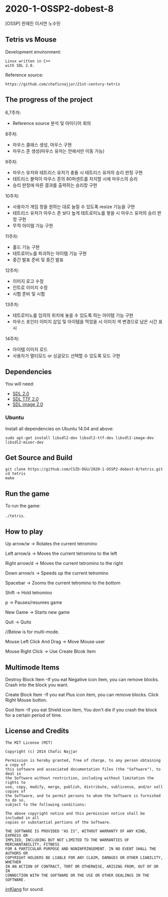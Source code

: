# 2020-1-OSSP2-dobest-8
[OSSP] 한재진 이서연 노수민

## Tetris vs Mouse 

Development environment:
```
Linux written in C++ 
with SDL 2.0.
```

Reference source:
```
https://github.com/chaficnajjar/21st-century-tetris
```

## The progress of the project

6,7주차:
+ Reference source 분석 및 아이디어 회의

8주차:
+ 마우스 클래스 생성, 마우스 구현
+ 마우스 존 생성(마우스 유저는 안에서만 이동 가능)

9주차:
+ 마우스 유저와 테트리스 유저가 충돌 시 테트리스 유저의 승리 판정 구현
+ 테트리스 블럭이 마우스 존의 80퍼센트를 차지할 시에 마우스의 승리
+ 승리 판정에 따른 결과를 출력하는 승리창 구현

10주차:
+ 사용자가 게임 창을 원하는 대로 늘릴 수 있도록 resize 기능을 구현
+ 테트리스 유저가 마우스 존 보다 높게 테트로미노를 쌓을 시 마우스 유저의 승리 판정 구현
+ 무적 아이템 기능 구현

11주차:
+ 홀드 기능 구현
+ 테트로미노를 파괴하는 아이템 기능 구현
+ 중간 발표 준비 및 중간 발표

12주차:
+ 이미지 로고 수정
+ 인트로 이미지 수정
+ 시험 준비 및 시험

13주차:
+ 테트로미노를 임의의 위치에 놓을 수 있도록 하는 아이템 기능 구현
+ 마우스 포인터 이미지 삽입 및 아이템을 먹었을 시 이미지 색 변경으로 남은 시간 표시

14주차:
+ 아이템 이미지 로드
+ 사용자가 멀티모드 or 싱글모드 선택할 수 있도록 모드 구현

## Dependencies

You will need:

+ [SDL 2.0](https://www.libsdl.org/hg.php)
+ [SDL TTF 2.0](https://www.libsdl.org/projects/SDL_ttf/)
+ [SDL image 2.0](https://www.libsdl.org/projects/SDL_image/)

### Ubuntu

Install all dependencies on Ubuntu 14.04 and above:

`sudo apt-get install libsdl2-dev libsdl2-ttf-dev libsdl2-image-dev libsdl2-mixer-dev`

## Get Source and Build

```
git clone https://github.com/CSID-DGU/2020-1-OSSP2-dobest-8/tetris.git
cd tetris
make
```

## Run the game

To run the game:

`./tetris`.

## How to play

Up arrow/w        -> Rotates the current tetromino
 
Left arrow/a      -> Moves the current tetromino to the left

Right arrow/d     -> Moves the current tetromino to the right

Down arrow/s      -> Speeds up the current tetromino

Spacebar          -> Zooms the current tetromino to the bottom

Shift             -> Hold tetromino

p                 -> Pauses/resumes game

New Game          -> Starts new game

Quit              -> Quits

//Below is for multi-mode.

Mouse Left Click 
And Drag          -> Move Mouse user

Mouse Right Click -> Use Create Blcok Item

## Multimode Items

Destroy Block Item
-If you eat Negative icon item, you can remove blocks.
Crash into the block you want.

Create Block Item
-If you eat Plus icon item, you can remove blocks.
Click Right Mouse button.

God Item
-If you eat Shield icon item,
You don't die if you crash the block for a certain period of time.

## License and Credits

```
The MIT License (MIT)

Copyright (c) 2014 Chafic Najjar

Permission is hereby granted, free of charge, to any person obtaining a copy of
this software and associated documentation files (the "Software"), to deal in
the Software without restriction, including without limitation the rights to
use, copy, modify, merge, publish, distribute, sublicense, and/or sell copies of
the Software, and to permit persons to whom the Software is furnished to do so,
subject to the following conditions:

The above copyright notice and this permission notice shall be included in all
copies or substantial portions of the Software.

THE SOFTWARE IS PROVIDED "AS IS", WITHOUT WARRANTY OF ANY KIND, EXPRESS OR
IMPLIED, INCLUDING BUT NOT LIMITED TO THE WARRANTIES OF MERCHANTABILITY, FITNESS
FOR A PARTICULAR PURPOSE AND NONINFRINGEMENT. IN NO EVENT SHALL THE AUTHORS OR
COPYRIGHT HOLDERS BE LIABLE FOR ANY CLAIM, DAMAGES OR OTHER LIABILITY, WHETHER
IN AN ACTION OF CONTRACT, TORT OR OTHERWISE, ARISING FROM, OUT OF OR IN
CONNECTION WITH THE SOFTWARE OR THE USE OR OTHER DEALINGS IN THE SOFTWARE.
```

[irrKlang](http://www.ambiera.com/irrklang/index.html) for sound.
